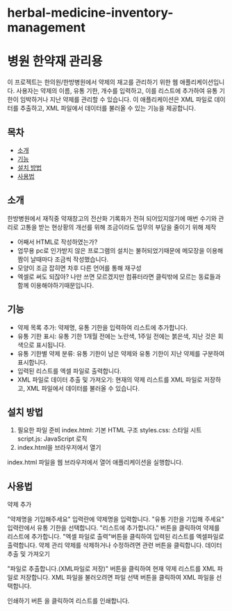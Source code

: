 # herbal-medicine-inventory-management
# 병원 한약재 관리용 

이 프로젝트는 한의원/한방병원에서 약제의 재고를 관리하기 위한 웹 애플리케이션입니다. 
사용자는 약제의 이름, 유통 기한, 개수를 입력하고, 이를 리스트에 추가하여 유통 기한이 임박하거나 지난 약제를 관리할 수 있습니다. 
이 애플리케이션은 XML 파일로 데이터를 추출하고, XML 파일에서 데이터를 불러올 수 있는 기능을 제공합니다.


## 목차

- [소개](#소개)
- [기능](#기능)
- [설치 방법](#설치-방법)
- [사용법](#사용법)

## 소개

한방병원에서 재직중 약재창고의 전산화 기록화가 전혀 되어있지않기에
매번 수기와 관리로 고통을 받는 현상황의 개선를 위해 조금이라도 업무의 부담을 줄이기 위해 제작

* 어째서 HTML로 작성하였는가?
* 업무용 pc로 인가받지 않은 프로그램의 설치는 불허되었기때문에 메모장을 이용해 짬이 날때마다 조금씩 작성했습니다.
* 모양이 조금 잡히면 차후 다른 언어를 통해 재구성
* 엑셀로 써도 되잖아? 나만 쓰면 모르겠지만 컴퓨터라면 클릭밖에 모르는 동료들과 함께 이용해야하기때문입니다.


## 기능

- 약제 목록 추가: 약제명, 유통 기한을 입력하여 리스트에 추가합니다.
- 유통 기한 표시: 유통 기한 1개월 전에는 노란색, 1주일 전에는 붉은색, 지난 것은 회색으로 표시됩니다.
- 유통 기한별 약제 분류: 유통 기한이 남은 약제와 유통 기한이 지난 약제를 구분하여 표시합니다.
- 입력된 리스트를 엑셀 파일로 출력합니다.
- XML 파일로 데이터 추출 및 가져오기: 현재의 약제 리스트를 XML 파일로 저장하고, XML 파일에서 데이터를 불러올 수 있습니다.

## 설치 방법


1. 필요한 파일 준비
  index.html: 기본 HTML 구조
  styles.css: 스타일 시트
  script.js: JavaScript 로직
2.  index.html을 브라우저에서 열기

index.html 파일을 웹 브라우저에서 열어 애플리케이션을 실행합니다.

## 사용법
약제 추가

"약제명을 기입해주세요" 입력란에 약제명을 입력합니다.
"유통 기한을 기입해 주세요" 입력란에서 유통 기한을 선택합니다.
"리스트에 추가합니다." 버튼을 클릭하여 약제를 리스트에 추가합니다.
"엑셀 파일로 출력"버튼을 클릭하여 입력된 리스트를 엑셀파일로 출력합니다.
약제 관리
약제를 삭제하거나 수정하려면 관련 버튼을 클릭합니다.
데이터 추출 및 가져오기

"파일로 추출합니다.(XML파일로 저장)" 버튼을 클릭하여 현재 약제 리스트를 XML 파일로 저장합니다.
XML 파일을 불러오려면 파일 선택 버튼을 클릭하여 XML 파일을 선택합니다.

인쇄하기 버튼 을 클릭하여 리스트를 인쇄합니다.


